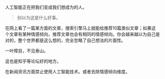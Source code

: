 人工智能正在把我们变成我们想成为的人。

> 别以为这是什么好事。

在网上看了一篇某方面的文章，搜索引擎马上就能给推荐10篇类似文章；如果这个文章有某种情感倾向，推荐文章也会有相同的情感倾向。你会越来越以为自己是对的，整个世界都是这么想的，完全忽略了自己想法的片面性。

一叶障目，不见泰山。

这也是知乎等论坛好的地方。

在新闻资讯方面禁止使用人工智能技术。或者去除情感倾向维度。